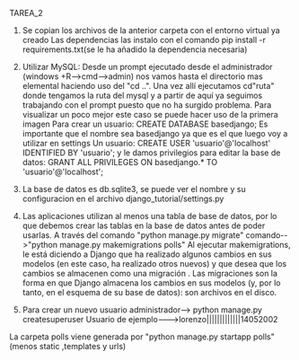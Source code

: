 TAREA_2
1. Se copian los archivos de la anterior carpeta con el entorno virtual ya creado
        Las dependencias las instalo con el comando pip install -r requirements.txt(se le ha añadido la dependencia necesaria)
2. Utilizar MySQL:
                Desde un prompt ejecutado desde el administrador (windows +R-->cmd-->admin) nos vamos hasta el directorio
        mas elemental haciendo uso del "cd ..". Una vez allí ejecutamos cd"ruta" donde tengamos la ruta del mysql y a partir de aquí ya seguimos trabajando con el prompt puesto que no ha surgido problema. Para visualizar un poco mejor este caso se puede hacer uso de la primera imagen
        Para crear un usuario: CREATE DATABASE basedjango;
                                        Es importante que el nombre sea basedjango ya que es el que luego voy a utilizar en settings
        Un usuario: CREATE USER 'usuario'@'localhost' IDENTIFIED BY 'usuario';
                y le damos privilegios para editar la base de datos: GRANT ALL PRIVILEGES ON basedjango.* TO 'usuario'@'localhost';
        







3. La base de datos es db.sqlite3, se puede ver el nombre y su configuracion en el archivo django_tutorial/settings.py

4. Las aplicaciones utilizan al menos una tabla de base de datos, por lo que debemos crear las tablas en la base de datos antes de poder usarlas. A través del comando "python manage.py migrate"
        comando-->"python manage.py makemigrations polls"
        Al ejecutar makemigrations, le está diciendo a Django que ha realizado algunos cambios en sus modelos (en este caso, ha realizado otros nuevos) y que desea que los cambios se almacenen como una migración .
        Las migraciones son la forma en que Django almacena los cambios en sus modelos (y, por lo tanto, en el esquema de su base de datos): son archivos en el disco.
5. Para crear un nuevo usuario administrador--> python manage.py createsuperuser
            Usuario de ejemplo--->lorenzo|||||||||||||14052002

La carpeta polls viene generada por "python manage.py startapp polls"(menos static ,templates y urls)



